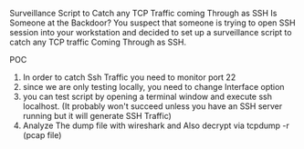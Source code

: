 Surveillance Script to Catch any TCP Traffic coming Through as SSH
Is Someone at the Backdoor?
You suspect that someone is trying to open SSH session into your workstation and decided to set up a surveillance script to catch any TCP traffic Coming Through as SSH.

POC
1. In order to catch Ssh Traffic you need to monitor port 22
2. since we are only testing locally, you need to change Interface option
3. you can test script by opening a terminal window and execute ssh localhost.
   (It probably won't succeed unless you have an SSH server running but it will generate SSH Traffic)
4. Analyze The dump file with wireshark and Also decrypt via tcpdump -r (pcap file)
